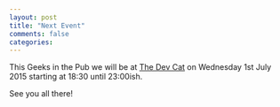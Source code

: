 ```yaml
---
layout: post
title: "Next Event"
comments: false
categories:
---
```

This Geeks in the Pub we will be at [The Dev Cat](http://www.devonshirecat.co.uk/) on Wednesday 1st July 2015 starting at 18:30 until 23:00ish.

See you all there!
